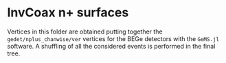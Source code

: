 # InvCoax n+ surfaces

Vertices in this folder are obtained putting together the
`gedet/nplus_chanwise/ver` vertices for the BEGe detectors with the `GeMS.jl`
software. A shuffling of all the considered events is performed in the final
tree.
